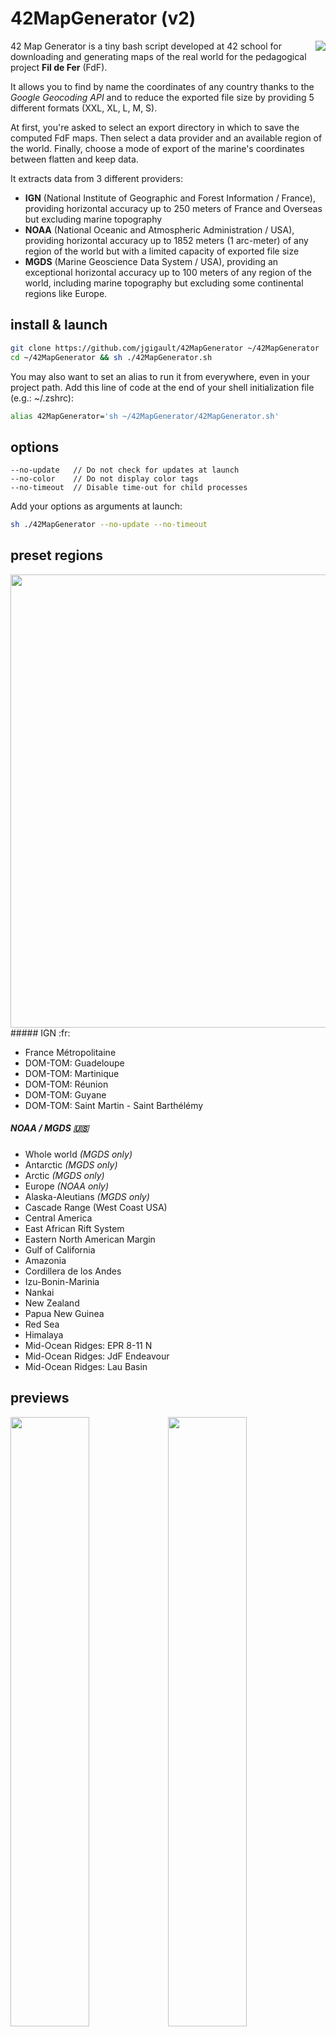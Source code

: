 # 42MapGenerator (v2)

<img src="http://i.imgur.com/wnXCjUK.png" align="right" />42 Map Generator is a tiny bash script developed at 42 school for downloading and generating maps of the real world for the pedagogical project **Fil de Fer** (FdF).

It allows you to find by name the coordinates of any country thanks to the *Google Geocoding API* and to reduce the exported file size by providing 5 different formats (XXL, XL, L, M, S).

At first, you're asked to select an export directory in which to save the computed FdF maps. Then select a data provider and an available region of the world. Finally, choose a mode of export of the marine's coordinates between flatten and keep data.

It extracts data from 3 different providers:
* **IGN** (National Institute of Geographic and Forest Information / France), providing horizontal accuracy up to 250 meters of France and Overseas but excluding marine topography
* **NOAA** (National Oceanic and Atmospheric Administration / USA), providing horizontal accuracy up to 1852 meters (1 arc-meter) of any region of the world but with a limited capacity of exported file size
* **MGDS** (Marine Geoscience Data System / USA), providing an exceptional horizontal accuracy up to 100 meters of any region of the world, including marine topography but excluding some continental regions like Europe.

## install & launch

```bash
git clone https://github.com/jgigault/42MapGenerator ~/42MapGenerator
cd ~/42MapGenerator && sh ./42MapGenerator.sh
```

You may also want to set an alias to run it from everywhere, even in your project path. Add this line of code at the end of your shell initialization file (e.g.: ~/.zshrc):

```bash
alias 42MapGenerator='sh ~/42MapGenerator/42MapGenerator.sh'
```

## options

```
--no-update   // Do not check for updates at launch
--no-color    // Do not display color tags
--no-timeout  // Disable time-out for child processes
```

Add your options as arguments at launch:

```bash
sh ./42MapGenerator --no-update --no-timeout
```

## preset regions

<img src="http://i.imgur.com/g7dFnE9.png" align="right" height="725">
##### IGN :fr:

* France Métropolitaine
* DOM-TOM: Guadeloupe
* DOM-TOM: Martinique
* DOM-TOM: Réunion
* DOM-TOM: Guyane
* DOM-TOM: Saint Martin - Saint Barthélémy

##### NOAA / MGDS :us:

* Whole world *(MGDS only)*
* Antarctic *(MGDS only)*
* Arctic *(MGDS only)*
* Europe *(NOAA only)*
* Alaska-Aleutians *(MGDS only)*
* Cascade Range (West Coast USA)
* Central America
* East African Rift System
* Eastern North American Margin
* Gulf of California
* Amazonia
* Cordillera de los Andes
* Izu-Bonin-Marinia
* Nankai
* New Zealand
* Papua New Guinea
* Red Sea
* Himalaya
* Mid-Ocean Ridges: EPR 8-11 N
* Mid-Ocean Ridges: JdF Endeavour
* Mid-Ocean Ridges: Lau Basin

## previews

<img src="http://i.imgur.com/uO6Egii.png?1" width="50%" /><img src="http://i.imgur.com/v5uApWX.png" width="50%" /><img src="http://i.imgur.com/pkOpXLX.png" width="50%" /><img src="http://i.imgur.com/n3K2lh4.png" width="50%" />

## about FdF and its map format

The project **Fil de Fer** consists in creating a graphical representation of a land, dynamicaly generated from a list of elevation coordinates.

A map for the project FdF is a simple text file based on the [*ARC/INFO Grid Format*](https://en.wikipedia.org/wiki/Esri_grid) whose headers are removed.

Here is a sample ASCII Grid Format:

```text
ncols         4
nrows         6
xllcorner     0.0
yllcorner     0.0
cellsize      50.0
NODATA_value  -9999
-9999 -9999 5 2
-9999 20 100 36
3 8 35 10
32 42 50 6
88 75 27 9
13 5 1 -9999
```

## credits

* **MNT BD Alti®**
  IGN National Institute of Geographic and Forest Information / France
  http://professionnels.ign.fr/bdalti

* **NGDC Grid Extraction Tool**
  NOAA National Oceanic and Atmospheric Administration / USA
  http://maps.ngdc.noaa.gov/viewers/wcs-client

* **GMRT Map Tool**
  MGDS Marine Geoscience Data System / USA
  Ryan, W.B.F., S.M. Carbotte, J.O. Coplan, S. O'Hara, A. Melkonian, R. Arko, R.A. Weissel, V. Ferrini, A. Goodwillie, F. Nitsche, J. Bonczkowski, and R. Zemsky (2009), Global Multi-Resolution Topography synthesis, Geochem. Geophys. Geosyst., 10, Q03014, doi: 10.1029/2008GC002332
  http://www.marine-geo.org/tools/GMRTMapTool/

* **Google Geocoding API**
  https://developers.google.com/maps/documentation/geocoding/le

